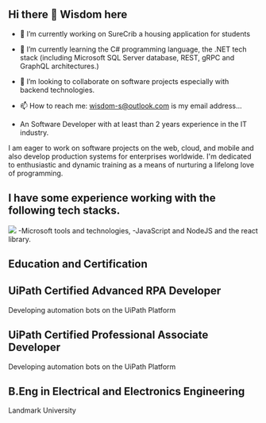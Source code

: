 ## Hi there 👋 Wisdom here

<!--
**wisdom-naz/wisdom-naz** is a ✨ _special_ ✨ repository because its `README.md` (this file) appears on your GitHub profile.

Here are some ideas to get you started: -->

- 🔭 I’m currently working on SureCrib a housing application for students
- 🌱 I’m currently learning the C# programming language, the .NET tech stack (including Microsoft SQL Server database, REST, gRPC and GraphQL architectures.)
- 👯 I’m looking to collaborate on software projects especially with backend technologies.
- 📫 How to reach me: wisdom-s@outlook.com is my email address...

- An Software Developer with at least than 2 years experience in the IT industry.

I am eager to work on software projects on the web, cloud, and mobile and also develop production systems for enterprises worldwide.
I'm dedicated to enthusiastic and dynamic training as a means of nurturing a lifelong love of programming.
## I have some experience working with the following tech stacks.
<img src = "https://developer.mozilla.org/en-US/docs/Web/JavaScript" />
-Microsoft tools and technologies, 
-JavaScript and NodeJS and the react library.

## Education and Certification

## UiPath Certified Advanced RPA Developer
Developing automation bots on the UiPath Platform

## UiPath Certified Professional Associate Developer
Developing automation bots on the UiPath Platform

## B.Eng in Electrical and Electronics Engineering
Landmark University
